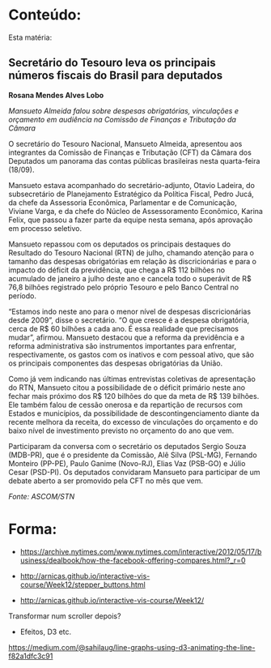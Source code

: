 # Conteúdo: 

Esta matéria:

## Secretário do Tesouro leva os principais números fiscais do Brasil para deputados

__Rosana Mendes Alves Lobo__

*Mansueto Almeida falou sobre despesas obrigatórias, vinculações e orçamento em audiência na Comissão de Finanças e Tributação da Câmara*

O secretário do Tesouro Nacional, Mansueto Almeida, apresentou aos integrantes da Comissão de Finanças e Tributação (CFT) da Câmara dos Deputados um panorama das contas públicas brasileiras nesta quarta-feira (18/09).

Mansueto estava acompanhado do secretário-adjunto, Otavio Ladeira, do subsecretário de Planejamento Estratégico da Política Fiscal, Pedro Jucá, da chefe da Assessoria Econômica, Parlamentar e de Comunicação, Viviane Varga, e da chefe do Núcleo de Assessoramento Econômico, Karina Felix, que passou a fazer parte da equipe nesta semana, após aprovação em processo seletivo. 

Mansueto repassou com os deputados os principais destaques do Resultado do Tesouro Nacional (RTN) de julho, chamando atenção para o tamanho das despesas obrigatórias em relação às discricionárias e para o impacto do déficit da previdência, que chega a R$ 112 bilhões no acumulado de janeiro a julho deste ano e cancela todo o superávit de R$ 76,8 bilhões registrado pelo próprio Tesouro e pelo Banco Central no período. 

“Estamos indo neste ano para o menor nível de despesas discricionárias desde 2009”, disse o secretário. “O que cresce é a despesa obrigatória, cerca de R$ 60 bilhões a cada ano. É essa realidade que precisamos mudar”, afirmou. Mansueto destacou que a reforma da previdência e a reforma administrativa são instrumentos importantes para enfrentar, respectivamente, os gastos com os inativos e com pessoal ativo, que são os principais componentes das despesas obrigatórias da União. 

Como já vem indicando nas últimas entrevistas coletivas de apresentação do RTN, Mansueto citou a possibilidade de o déficit primário neste ano fechar mais próximo dos R$ 120 bilhões do que da meta de R$ 139 bilhões. Ele também falou de cessão onerosa e da repartição de recursos com Estados e municípios, da possibilidade de descontingenciamento diante da recente melhora da receita, do excesso de vinculações do orçamento e do baixo nível de investimento previsto no orçamento do ano que vem.

Participaram da conversa com o secretário os deputados Sergio Souza (MDB-PR), que é o presidente da Comissão, Alê Silva (PSL-MG), Fernando Monteiro (PP-PE), Paulo Ganime (Novo-RJ), Elias Vaz (PSB-GO) e Júlio Cesar (PSD-PI). Os deputados convidaram Mansueto para participar de um debate aberto a ser promovido pela CFT no mês que vem.

*Fonte: ASCOM/STN*

# Forma:

* https://archive.nytimes.com/www.nytimes.com/interactive/2012/05/17/business/dealbook/how-the-facebook-offering-compares.html?_r=0

* http://arnicas.github.io/interactive-vis-course/Week12/stepper_buttons.html

* http://arnicas.github.io/interactive-vis-course/Week12/

Transformar num scroller depois?

* Efeitos, D3 etc.

https://medium.com/@sahilaug/line-graphs-using-d3-animating-the-line-f82a1dfc3c91